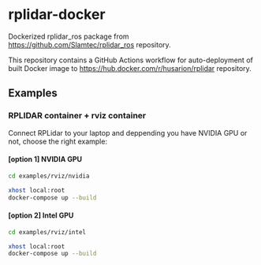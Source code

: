 # rplidar-docker
Dockerized rplidar_ros package from https://github.com/Slamtec/rplidar_ros repository.

This repository contains a GitHub Actions workflow for auto-deployment of built Docker image to https://hub.docker.com/r/husarion/rplidar repository.

## Examples

### RPLIDAR container + rviz container

Connect RPLidar to your laptop and deppending you have NVIDIA GPU or not, choose the right example:

#### [option 1] NVIDIA GPU

```bash
cd examples/rviz/nvidia

xhost local:root
docker-compose up --build
```

#### [option 2] Intel GPU

```bash
cd examples/rviz/intel

xhost local:root
docker-compose up --build
```